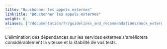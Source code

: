 ```yaml
---
title: "Bouchonner les appels externes"
linkTitle: "Bouchonner les appels externes"
weight: 6
aliases: ["/documentation/fr/guidelines_and_recommendations/mock_external_services/"]  
---
```


L'élimination des dépendances sur les services 
externes s'améliorera considérablement
la vitesse et la stabilité de vos tests.
